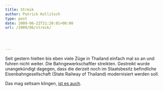 ```yaml
---
title: Streik
author: Patrick Kollitsch
type: post
date: 2009-06-22T21:20:01+00:00
url: /2009/06/streik/




---
```

Seit gestern hielten bis eben viele Züge in Thailand einfach mal so an und fuhren nicht weiter. Die Bahngewerkschaftler streikten. Gestreikt wurde unangekündigt dagegen, dass die derzeit noch im Staatsbesitz befindliche Eisenbahngesellschaft (State Railway of Thailand) modernisiert werden soll. 

Das mag seltsam klingen, [ist es auch][1].

 [1]: http://www.nationmultimedia.com/2009/06/23/opinion/opinion_30105829.php

